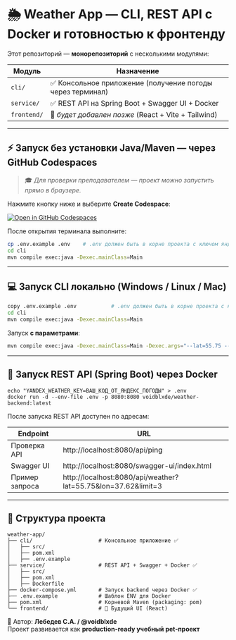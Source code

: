 # 🌦 Weather App — CLI, REST API с Docker и готовностью к фронтенду

Этот репозиторий — **монорепозиторий** с несколькими модулями:

| Модуль      | Назначение |
|-------------|-----------|
| `cli/`      | ✅ Консольное приложение (получение погоды через терминал) |
| `service/`  | ✅ REST API на Spring Boot + Swagger UI + Docker |
| `frontend/` | 🚧 *будет добавлен позже* (React + Vite + Tailwind) |

---

## ⚡ Запуск без установки Java/Maven — через GitHub Codespaces

> 🎓 *Для проверки преподавателем — проект можно запустить прямо в браузере.*

Нажмите кнопку ниже и выберите **Create Codespace**:

[![Open in GitHub Codespaces](https://img.shields.io/badge/⚡%20Open%20in%20Codespaces-181717?style=for-the-badge&logo=github)](https://github.com/codespaces/new?hide_repo_select=true&ref=main&repo=voidblxde/weather-app)

После открытия терминала выполните:

```bash
cp .env.example .env    # .env должен быть в корне проекта с ключом яндекс погоды
cd cli 
mvn compile exec:java -Dexec.mainClass=Main
```

---

## 💻 Запуск CLI локально (Windows / Linux / Mac)

```bash
copy .env.example .env           # .env должен быть в корне проекта с ключом яндекс погоды
cd cli
mvn compile exec:java -Dexec.mainClass=Main
```

Запуск **с параметрами**:

```bash
mvn compile exec:java -Dexec.mainClass=Main -Dexec.args="--lat=55.75 --lon=37.62 --limit=3"
```

---

## 🐳 Запуск REST API (Spring Boot) через Docker

```
echo "YANDEX_WEATHER_KEY=ВАШ_КОД_ОТ_ЯНДЕКС_ПОГОДЫ" > .env
docker run -d --env-file .env -p 8080:8080 voidblxde/weather-backend:latest
```


После запуска REST API доступен по адресам:

| Endpoint      | URL |
|---------------|-----|
| Проверка API  | http://localhost:8080/api/ping |
| Swagger UI    | http://localhost:8080/swagger-ui/index.html |
| Пример запроса | http://localhost:8080/api/weather?lat=55.75&lon=37.62&limit=3 |

---

## 📂 Структура проекта

```
weather-app/
├── cli/                     # Консольное приложение ✅
│   ├── src/
│   ├── pom.xml
│   ├── .env.example
├── service/                 # REST API + Swagger + Docker ✅
│   ├── src/
│   ├── pom.xml
│   ├── Dockerfile
├── docker-compose.yml       # Запуск backend через Docker ✅
├── .env.example             # Шаблон ENV для Docker
├── pom.xml                  # Корневой Maven (packaging: pom)
└── frontend/                # 🚧 Будущий UI (React)
```

💬 Автор: **Лебедев С.А. / @voidblxde**  
Проект развивается как **production-ready учебный pet-проект**
